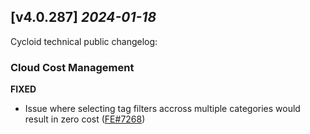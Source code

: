 ## [v4.0.287] _2024-01-18_

Cycloid technical public changelog:

### Cloud Cost Management
**FIXED**
- Issue where selecting tag filters accross multiple categories would result in zero cost ([FE#7268])


[FE#7268]: https://github.com/cycloidio/youdeploy-frontend-web/pull/7268
